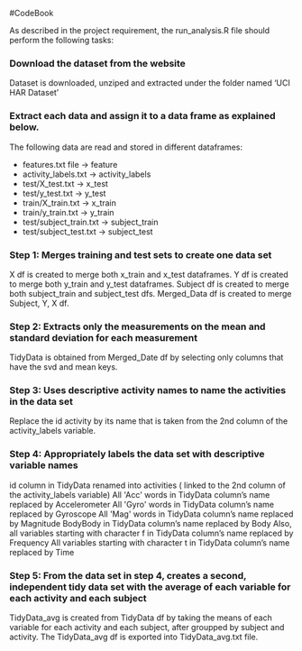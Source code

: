 #CodeBook

As described in the project requirement, the run_analysis.R file should perform the following tasks:

### Download the dataset from the website
Dataset is downloaded, unziped and extracted under the folder named ‘UCI HAR Dataset’

### Extract each data and assign it to a data frame as explained below.
The following data are read and stored in different dataframes:
- features.txt file -> feature
- activity_labels.txt ->  activity_labels
- test/X_test.txt     -> x_test  
- test/y_test.txt     -> y_test
- train/X_train.txt   -> x_train
- train/y_train.txt   -> y_train
- test/subject_train.txt -> subject_train
- test/subject_test.txt -> subject_test

### Step 1: Merges training and test sets to create one data set 
X df is created to merge both x_train and x_test dataframes.
Y df is created to merge both y_train and y_test dataframes.
Subject df is created to merge both subject_train and subject_test dfs.
Merged_Data  df is created to merge Subject, Y, X df.

### Step 2: Extracts only the measurements on the mean and standard deviation for each measurement
TidyData is obtained from Merged_Date df by selecting only columns that have the svd and mean keys.

### Step 3: Uses descriptive activity names to name the activities in the data set
Replace the id activity by its name that is taken from the 2nd column of the activity_labels variable.

### Step 4: Appropriately labels the data set with descriptive variable names
id column in TidyData renamed into activities ( linked to the 2nd column of the activity_labels variable)
All 'Acc' words in TidyData column’s name replaced by Accelerometer
All 'Gyro' words in TidyData  column’s name replaced by Gyroscope
All 'Mag' words in TidyData  column’s name replaced by Magnitude
BodyBody in TidyData  column’s name replaced by Body
Also, all variables starting with character f in TidyData column’s name replaced by Frequency
All variables starting with character t in TidyData   column’s name replaced by Time

### Step 5: From the data set in step 4, creates a second, independent tidy data set with the average of each variable for each activity and each subject
TidyData_avg is created from TidyData df by taking the means of each variable for each activity and each subject, after groupped by subject and activity.
The TidyData_avg df is exported into TidyData_avg.txt file.


